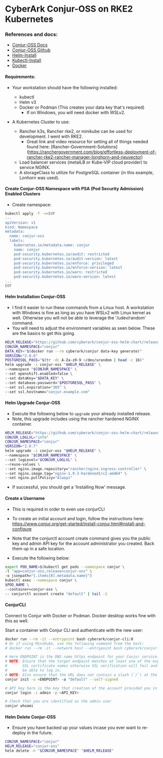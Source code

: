# CyberArk Conjur-OSS on RKE2 Kubernetes

### References and docs:
- [Conjur-OSS Docs](https://docs.conjur.org/Latest/en/Content/Overview/Conjur-OSS-Suite-Overview.html?tocpath=_____1)
- [Conjur-OSS Github](https://github.com/cyberark/conjur-oss-helm-chart/tree/main/conjur-oss)
- [Helm-Install](https://helm.sh/docs/intro/install/)
- [Kubectl-Install](https://kubernetes.io/docs/tasks/tools/)
- [Docker](https://hub.docker.com/)

#### Requirements:
- Your workstation should have the following installed:
  - kubectl
  - Helm v3 
  - Docker or Podman (This creates your data key that's required)
    - If on Windows, you will need docker with WSLv2.

- A Kubernetes Cluster to use:
  - Rancher k3s, Rancher rke2, or minikube can be used for development. I went with RKE2.
    - Great link and video resource for setting all of things needed found here: [Rancher-Government-Solutions] (https://ranchergovernment.com/blog/effortless-deployment-of-rancher-rke2-rancher-manager-longhorn-and-neuvector)
  - Load balancer services (metalLB or Kube-VIP cloud provider) to service NGINX.
  - A storageClass to utilize for PostgreSQL container (in this example, Lonhorn was used).

#### Create Conjur-OSS Namespace with PSA (Pod Security Admission) Enabled Clusters

- Create namespace:

```sh
kubectl apply -f -<<EOF
---
apiVersion: v1
kind: Namespace
metadata:
  name: conjur-oss
  labels:
    kubernetes.io/metadata.name: conjur
    name: conjur
    pod-security.kubernetes.io/audit: restricted
    pod-security.kubernetes.io/audit-version: latest
    pod-security.kubernetes.io/enforce: privileged
    pod-security.kubernetes.io/enforce-version: latest
    pod-security.kubernetes.io/warn: restricted
    pod-security.kubernetes.io/warn-version: latest
...
EOF
```

#### Helm Installation Conjur-OSS

- I find it easier to run these commands from a Linux host. A workstation with Windows is fine as long as you have WSLv2 with Linux kernel as well.  Otherwise you will not be able to leverage the '/udev/random' command.
- You will need to adjust the environment variables as seen below.  These are the basics to get this going. 

```sh
HELM_RELEASE="https://github.com/cyberark/conjur-oss-helm-chart/releases/download/v$VERSION/conjur-oss-$VERSION.tgz"
CONJUR_NAMESPACE="conjur"
DATA_KEY="$(docker run --rm cyberark/conjur data-key generate)"
VERSION="2.0.6"
POSTGRESQL_PASS="$(tr -dc A-Za-z0-9 </dev/urandom | head -c 16)"
helm upgrade -i conjur-oss "$HELM_RELEASE" \
--namespace "$CONJUR_NAMESPACE" \
--set openshift.enabled=false \
--set dataKey="$DATA_KEY" \
--set database.password="$POSTGRESQL_PASS" \
--set ssl.expiration="365" \
--set ssl.hostname="conjur.example.com"
```

#### Helm Upgrade Conjur-OSS

- Execute the following below to `upgrade` your already installed release.
- Note, this upgrade includes using the rancher hardened NGINX container.

```sh
HELM_RELEASE="https://github.com/cyberark/conjur-oss-helm-chart/releases/download/v$VERSION/conjur-oss-$VERSION.tgz"
CONJUR_LOGLVL="info"
CONJUR_NAMESPACE="conjur"
VERSION="2.0.7"
helm upgrade -i conjur-oss "$HELM_RELEASE" \
--namespace "$CONJUR_NAMESPACE" \
--set logLevel="$CONJUR_LOGLVL" \
--reuse-values \
--set nginx.image.repository="rancher/nginx-ingress-controller" \
--set nginx.image.tag="nginx-1.9.3-hardened1rc2-amd64" \
--set nginx.pullPolicy="Always"
```

- If successful, you should get a 'Installing Now' message.

#### Create a Username
- This is required in order to even use conjurCLI
- To create an initial account and login, follow the instructions here:
  https://www.conjur.org/get-started/install-conjur.html#install-and-configure
- Note that the conjurctl account create command gives you the
  public key and admin API key for the account administrator you created.
  Back them up in a safe location.

- Execute the following below:

```sh
export POD_NAME=$(kubectl get pods --namespace conjur \
-l "app=conjur-oss,release=conjur-oss" \
-o jsonpath="{.items[0].metadata.name}")
kubectl exec --namespace conjur \
$POD_NAME \
--container=conjur-oss \
-- conjurctl account create "default" | tail -1
```

#### ConjurCLI

Connect to Conjur with Docker or Podman.  Docker desktop works fine with this as well.

  Start a container with Conjur CLI and authenticate with the new user:
```sh
docker run --rm -it --entrypoint bash cyberark/conjur-cli:8
# Or if using MiniKube, use the following command from the host:
# docker run --rm -it --network host --entrypoint bash cyberark/conjur-cli:8

# Here ENDPOINT is the DNS name https endpoint for your Conjur service.
# NOTE: Ensure that the target endpoint matches at least one of the expected server
#       SSL certificate names otherwise SSL verification will fail and you will not
#       be able to log in.
# NOTE: Also ensure that the URL does not contain a slash (`/`) at the end of the URL
conjur init -u <ENDPOINT> -a "default" --self-signed

# API key here is the key that creation of the account provided you in step #2
conjur login -i admin -p <API_KEY>

# Check that you are identified as the admin user
conjur whoami
```

#### Helm Delete Conjur-OSS
- Ensure you have backed up your values incase you ever want to re-deploy in the future.

```sh
CONJUR_NAMESPACE="conjur"
HELM_RELEASE="conjur-oss"
helm delete -n "$CONJUR_NAMESPACE" "$HELM_RELEASE"
```